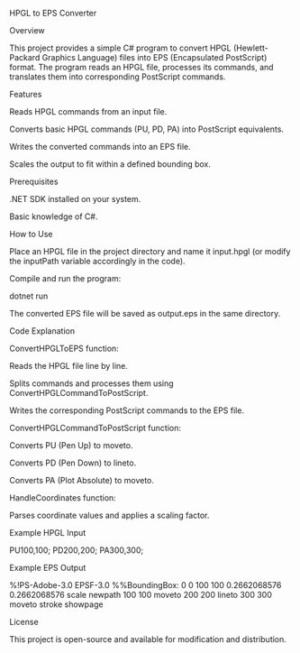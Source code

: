 HPGL to EPS Converter

Overview

This project provides a simple C# program to convert HPGL (Hewlett-Packard Graphics Language) files into EPS (Encapsulated PostScript) format. The program reads an HPGL file, processes its commands, and translates them into corresponding PostScript commands.

Features

Reads HPGL commands from an input file.

Converts basic HPGL commands (PU, PD, PA) into PostScript equivalents.

Writes the converted commands into an EPS file.

Scales the output to fit within a defined bounding box.

Prerequisites

.NET SDK installed on your system.

Basic knowledge of C#.

How to Use

Place an HPGL file in the project directory and name it input.hpgl (or modify the inputPath variable accordingly in the code).

Compile and run the program:

dotnet run

The converted EPS file will be saved as output.eps in the same directory.

Code Explanation

ConvertHPGLToEPS function:

Reads the HPGL file line by line.

Splits commands and processes them using ConvertHPGLCommandToPostScript.

Writes the corresponding PostScript commands to the EPS file.

ConvertHPGLCommandToPostScript function:

Converts PU (Pen Up) to moveto.

Converts PD (Pen Down) to lineto.

Converts PA (Plot Absolute) to moveto.

HandleCoordinates function:

Parses coordinate values and applies a scaling factor.

Example HPGL Input

PU100,100;
PD200,200;
PA300,300;

Example EPS Output

%!PS-Adobe-3.0 EPSF-3.0
%%BoundingBox: 0 0 100 100
0.2662068576 0.2662068576 scale
newpath
100 100 moveto
200 200 lineto
300 300 moveto
stroke
showpage

License

This project is open-source and available for modification and distribution.
